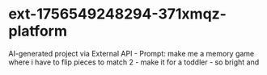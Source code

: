 # ext-1756549248294-371xmqz-platform
AI-generated project via External API - Prompt: make me a memory game where i have to flip pieces to match 2 - make it for a toddler - so bright and
